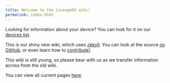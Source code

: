 ```yaml
---
title: Welcome to the LineageOS wiki!
permalink: index.html
---
```


Looking for information about your device? You can look for it on our [devices list](devices.html).

This is our shiny new wiki, which uses [Jekyll](https://jekyllrb.com/). You can look at the source [on GitHub](https://github.com/LineageOS/lineage_wiki), or even learn how to [contribute!](contributing.html).

This wiki is still young, so please bear with us as we transfer information across from the old wiki.

You can view all current pages [here](pages.html).
